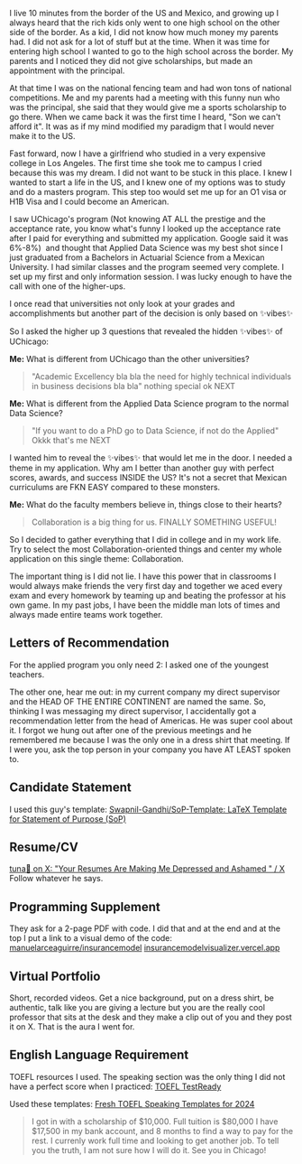 I live 10 minutes from the border of the US and Mexico, and growing up I always heard that the rich kids only went to one high school on the other side of the border. As a kid, I did not know how much money my parents had. I did not ask for a lot of stuff but at the time. When it was time for entering high school I wanted to go to the high school across the border. My parents and I noticed they did not give scholarships, but made an appointment with the principal.

At that time I was on the national fencing team and had won tons of national competitions. Me and my parents had a meeting with this funny nun who was the principal, she said that they would give me a sports scholarship to go there. When we came back it was the first time I heard, "Son we can't afford it". It was as if my mind modified my paradigm that I would never make it to the US.

Fast forward, now I have a girlfriend who studied in a very expensive college in Los Angeles. The first time she took me to campus I cried because this was my dream. I did not want to be stuck in this place. I knew I wanted to start a life in the US, and I knew one of my options was to study and do a masters program. This step too would set me up for an O1 visa or H1B Visa and I could become an American.

I saw UChicago's program (Not knowing AT ALL the prestige and the acceptance rate, you know what's funny I looked up the acceptance rate after I paid for everything and submitted my application. Google said it was 6%-8%)  and thought that Applied Data Science was my best shot since I just graduated from a Bachelors in Actuarial Science from a Mexican University. I had similar classes and the program seemed very complete. I set up my first and only information session. I was lucky enough to have the call with one of the higher-ups. 

I once read that universities not only look at your grades and accomplishments but another part of the decision is only based on ✨vibes✨

So I asked the higher up 3 questions that revealed the hidden ✨vibes✨ of UChicago:

**Me:** What is different from UChicago than the other universities?
> "Academic Excellency bla bla the need for highly technical individuals in business decisions bla bla" 
nothing special ok NEXT
  
**Me:** What is different from the Applied Data Science program to the normal Data Science?
> "If you want to do a PhD go to Data Science, if not do the Applied" 
Okkk that's me NEXT

I wanted him to reveal the ✨vibes✨ that would let me in the door. I needed a theme in my application. Why am I better than another guy with perfect scores, awards, and success INSIDE the US? It's not a secret that Mexican curriculums are FKN EASY compared to these monsters.

**Me:** What do the faculty members believe in, things close to their hearts?
> Collaboration is a big thing for us. 
FINALLY SOMETHING USEFUL!

So I decided to gather everything that I did in college and in my work life. Try to select the most Collaboration-oriented things and center my whole application on this single theme: Collaboration.

The important thing is I did not lie. I have this power that in classrooms I would always make friends the very first day and together we aced every exam and every homework by teaming up and beating the professor at his own game. In my past jobs, I have been the middle man lots of times and always made entire teams work together. 

## Letters of Recommendation
For the applied program you only need 2:
I asked one of the youngest teachers.

The other one, hear me out: in my current company my direct supervisor and the HEAD OF THE ENTIRE CONTINENT are named the same. So, thinking I was messaging my direct supervisor, I accidentally got a recommendation letter from the head of Americas. He was super cool about it. I forgot we hung out after one of the previous meetings and he remembered me because I was the only one in a dress shirt that meeting. If I were you, ask the top person in your company you have AT LEAST spoken to.

## Candidate Statement
I used this guy's template: 
[Swapnil-Gandhi/SoP-Template: LaTeX Template for Statement of Purpose (SoP)](https://github.com/Swapnil-Gandhi/SoP-Template)

## Resume/CV
[tuna🍣 on X: "Your Resumes Are Making Me Depressed and Ashamed " / X](https://x.com/tunahorse21/status/1833720902904643904)
Follow whatever he says.

## Programming Supplement
They ask for a 2-page PDF with code. I did that and at the end and at the top I put a link to a visual demo of the code:
[manuelarceaguirre/insurancemodel](https://github.com/manuelarceaguirre/insurancemodel)
[insurancemodelvisualizer.vercel.app](https://insurancemodelvisualizer.vercel.app/)

## Virtual Portfolio
Short, recorded videos.
Get a nice background, put on a dress shirt, be authentic, talk like you are giving a lecture but you are the really cool professor that sits at the desk and they make a clip out of you and they post it on X. That is the aura I went for.

## English Language Requirement
TOEFL resources I used. The speaking section was the only thing I did not have a perfect score when I practiced: [TOEFL TestReady](https://www.ets.org/toefl/test-takers/ibt/prepare/toefl-testready.html)

Used these templates:
[Fresh TOEFL Speaking Templates for 2024](https://www.toeflresources.com/speaking-section/toefl-speaking-templates/)

> I got in with a scholarship of $10,000.
> Full tuition is $80,000
> I have $17,500 in my bank account, and 8 months to find a way to pay for the rest. I currenly work full time and looking to get another job. To tell you the truth, I am not sure how I will do it. 
> See you in Chicago!
